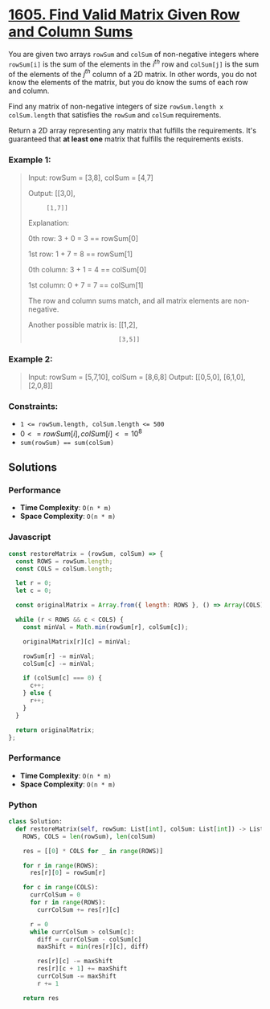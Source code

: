 # [1605. Find Valid Matrix Given Row and Column Sums](https://leetcode.com/problems/find-valid-matrix-given-row-and-column-sums/description/)

You are given two arrays `rowSum` and `colSum` of non-negative integers where `rowSum[i]` is the sum of the elements in the $i^{th}$ row and `colSum[j]` is the sum of the elements of the $j^{th}$ column of a 2D matrix. In other words, you do not know the elements of the matrix, but you do know the sums of each row and column.

Find any matrix of non-negative integers of size `rowSum.length x colSum.length` that satisfies the `rowSum` and `colSum` requirements.

Return a 2D array representing any matrix that fulfills the requirements. It's guaranteed that **at least one** matrix that fulfills the requirements exists.

 
### Example 1:
> Input: rowSum = [3,8], colSum = [4,7]
>
> Output: [[3,0],
>
>          [1,7]]
>
> Explanation: 
>
> 0th row: 3 + 0 = 3 == rowSum[0]
>
> 1st row: 1 + 7 = 8 == rowSum[1]
>
> 0th column: 3 + 1 = 4 == colSum[0]
>
> 1st column: 0 + 7 = 7 == colSum[1]
>
> The row and column sums match, and all matrix elements are non-negative.
>
> Another possible matrix is: [[1,2],
>
>                              [3,5]]


### Example 2:
> Input: rowSum = [5,7,10], colSum = [8,6,8]
> Output: [[0,5,0],
>          [6,1,0],
>          [2,0,8]]
 

### Constraints:
- `1 <= rowSum.length, colSum.length <= 500`
- $0 <= rowSum[i], colSum[i] <= 10^{8}$
- `sum(rowSum) == sum(colSum)`


## Solutions

### Performance

- **Time Complexity**: `O(n * m)`
- **Space Complexity**: `O(n * m)`

### Javascript

```javascript
const restoreMatrix = (rowSum, colSum) => {
  const ROWS = rowSum.length;
  const COLS = colSum.length;

  let r = 0;
  let c = 0;

  const originalMatrix = Array.from({ length: ROWS }, () => Array(COLS).fill(0));

  while (r < ROWS && c < COLS) {
    const minVal = Math.min(rowSum[r], colSum[c]);

    originalMatrix[r][c] = minVal;

    rowSum[r] -= minVal;
    colSum[c] -= minVal;

    if (colSum[c] === 0) {
      c++;
    } else {
      r++;
    }
  }

  return originalMatrix;
};
```

### Performance

- **Time Complexity**: `O(n * m)`
- **Space Complexity**: `O(n * m)`

### Python

```python
class Solution:
  def restoreMatrix(self, rowSum: List[int], colSum: List[int]) -> List[List[int]]:
    ROWS, COLS = len(rowSum), len(colSum)

    res = [[0] * COLS for _ in range(ROWS)]

    for r in range(ROWS):
      res[r][0] = rowSum[r]

    for c in range(COLS):
      currColSum = 0
      for r in range(ROWS):
        currColSum += res[r][c]

      r = 0
      while currColSum > colSum[c]:
        diff = currColSum - colSum[c]
        maxShift = min(res[r][c], diff)

        res[r][c] -= maxShift
        res[r][c + 1] += maxShift
        currColSum -= maxShift
        r += 1

    return res
```

